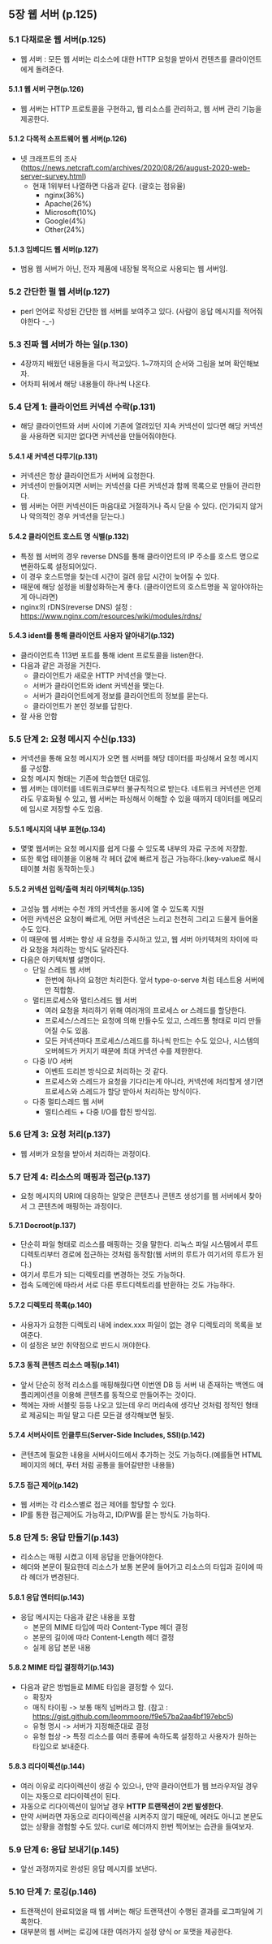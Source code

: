 ## 5장 웹 서버 (p.125)

### 5.1 다채로운 웹 서버(p.125)
 - 웹 서버 : 모든 웹 서버는 리소스에 대한 HTTP 요청을 받아서 컨텐츠를 클라이언트에게 돌려준다.

#### 5.1.1 웹 서버 구현(p.126)
 - 웹 서버는 HTTP 프로토콜을 구현하고, 웹 리소스를 관리하고, 웹 서버 관리 기능을 제공한다.

#### 5.1.2 다목적 소프트웨어 웹 서버(p.126)
 - 넷 크래프트의 조사 (https://news.netcraft.com/archives/2020/08/26/august-2020-web-server-survey.html)
    - 현재 1위부터 나열하면 다음과 같다. (괄호는 점유율)
        - nginx(36%)
        - Apache(26%)
        - Microsoft(10%)
        - Google(4%)
        - Other(24%)

#### 5.1.3 임베디드 웹 서버(p.127)
 - 범용 웹 서버가 아닌, 전자 제품에 내장될 목적으로 사용되는 웹 서버임.

### 5.2 간단한 펄 웹 서버(p.127)
 - perl 언어로 작성된 간단한 웹 서버를 보여주고 있다. (사람이 응답 메시지를 적어줘야한다 -_-)

### 5.3 진짜 웹 서버가 하는 일(p.130)
 - 4장까지 배웠던 내용들을 다시 적고있다. 1~7까지의 순서와 그림을 보며 확인해보자.
 - 어차피 뒤에서 해당 내용들이 하나씩 나온다.

### 5.4 단계 1: 클라이언트 커넥션 수락(p.131)
 - 해당 클라이언트와 서버 사이에 기존에 열려있던 지속 커넥션이 있다면 해당 커넥션을 사용하면 되지만 없다면 커넥션을 만들어줘야한다.

#### 5.4.1 새 커넥션 다루기(p.131)
 - 커넥션은 항상 클라이언트가 서버에 요청한다.
 - 커넥션이 만들어지면 서버는 커넥션을 다른 커넥션과 함께 목록으로 만들어 관리한다.
 - 웹 서버는 어떤 커넥션이든 마음대로 거절하거나 즉시 닫을 수 있다. (인가되지 않거나 악의적인 경우 커넥션을 닫는다.)

#### 5.4.2 클라이언트 호스트 명 식별(p.132)
 - 특정 웹 서버의 경우 reverse DNS를 통해 클라이언트의 IP 주소를 호스트 명으로 변환하도록 설정되어있다.
 - 이 경우 호스트명을 찾는데 시간이 걸려 응답 시간이 늦어질 수 있다.
 - 때문에 해당 설정을 비활성화하는게 좋다. (클라이언트의 호스트명을 꼭 알아야하는게 아니라면)
 - nginx의 rDNS(reverse DNS) 설정 : https://www.nginx.com/resources/wiki/modules/rdns/

#### 5.4.3 ident를 통해 클라이언트 사용자 알아내기(p.132)
 - 클라이언트측 113번 포트를 통해 ident 프로토콜을 listen한다.
 - 다음과 같은 과정을 거친다.
    - 클라이언트가 새로운 HTTP 커넥션을 맺는다.
    - 서버가 클라이언트와 ident 커넥션을 맺는다.
    - 서버가 클라이언트에게 정보를 클라이언트의 정보를 묻는다.
    - 클라이언트가 본인 정보를 답한다.
 - 잘 사용 안함

### 5.5 단계 2: 요청 메시지 수신(p.133)
 - 커넥션을 통해 요청 메시지가 오면 웹 서버를 해당 데이터를 파싱해서 요청 메시지를 구성함.
 - 요청 메시지 형태는 기존에 학습했던 대로임.
 - 웹 서버는 데이터를 네트워크로부터 불규칙적으로 받는다. 네트워크 커넥션은 언제라도 무효화될 수 있고, 웹 서버는 파싱해서 이해할 수 있을 때까지 데이터를 메모리에 임시로 저장할 수도 있음.

#### 5.5.1 메시지의 내부 표현(p.134)
 - 몇몇 웹서버는 요청 메시지를 쉽게 다룰 수 있도록 내부의 자료 구조에 저장함.
 - 또한 룩업 테이블을 이용해 각 헤더 값에 빠르게 접근 가능하다.(key-value로 해시테이블 처럼 동작하는듯.)

#### 5.5.2 커넥션 입력/출력 처리 아키텍처(p.135)
 - 고성능 웹 서버는 수천 개의 커넥션을 동시에 열 수 있도록 지원
 - 어떤 커넥션은 요청이 빠르게, 어떤 커넥션은 느리고 천천히 그리고 드물게 들어올 수도 있다.
 - 이 때문에 웹 서버는 항상 새 요청을 주시하고 있고, 웹 서버 아키텍처의 차이에 따라 요청을 처리하는 방식도 달라진다.
 - 다음은 아키텍처별 설명이다.
    - 단일 스레드 웹 서버
        - 한번에 하나의 요청만 처리한다. 앞서 type-o-serve 처럼 테스트용 서버에만 적합함.
    - 멀티프로세스와 멀티스레드 웹 서버
        - 여러 요청을 처리하기 위해 여러개의 프로세스 or 스레드를 할당한다.
        - 프로세스/스레드는 요청에 의해 만들수도 있고, 스레드풀 형태로 미리 만들어질 수도 있음.
        - 모든 커넥션마다 프로세스/스레드를 하나씩 만드는 수도 있으나, 시스템의 오버헤드가 커지기 때문에 최대 커넥션 수를 제한한다.
    - 다중 I/O 서버
        - 이벤트 드리븐 방식으로 처리하는 것 같다.
        - 프로세스와 스레드가 요청을 기다리는게 아니라, 커넥션에 처리할게 생기면 프로세스와 스레드가 할당 받아서 처리하는 방식이다.
    - 다중 멀티스레드 웹 서버
        - 멀티스레드 + 다중 I/O를 합친 방식임.

### 5.6 단계 3: 요청 처리(p.137)
 - 웹 서버가 요청을 받아서 처리하는 과정이다.

### 5.7 단계 4: 리소스의 매핑과 접근(p.137)
 - 요청 메시지의 URI에 대응하는 알맞은 콘텐츠나 콘텐츠 생성기를 웹 서버에서 찾아서 그 콘텐츠에 매핑하는 과정이다.

#### 5.7.1 Docroot(p.137)
 - 단순히 파일 형태로 리소스를 매핑하는 것을 말한다. 리눅스 파일 시스템에서 루트 디렉토리부터 경로에 접근하는 것처럼 동작함(웹 서버의 루트가 여기서의 루트가 된다.)
 - 여기서 루트가 되는 디렉토리를 변경하는 것도 가능하다.
 - 접속 도메인에 따라서 서로 다른 루트디렉토리를 반환하는 것도 가능하다.

#### 5.7.2 디렉토리 목록(p.140)
 - 사용자가 요청한 디렉토리 내에 index.xxx 파일이 없는 경우 디렉토리의 목록을 보여준다.
 - 이 설정은 보안 취약점으로 반드시 꺼야한다.

#### 5.7.3 동적 콘텐츠 리소스 매핑(p.141)
 - 앞서 단순히 정적 리소스를 매핑해줬다면 이번엔 DB 등 서버 내 존재하는 백엔드 애플리케이션을 이용해 콘텐츠를 동적으로 만들어주는 것이다.
 - 책에는 자바 서블릿 등등 나오고 있는데 우리 머리속에 생각난 것처럼 정적인 형태로 제공되는 파일 말고 다른 모든걸 생각해보면 될듯.

#### 5.7.4 서버사이트 인클루드(Server-Side Includes, SSI)(p.142)
 - 콘텐츠에 필요한 내용을 서버사이드에서 추가하는 것도 가능하다.(예를들면 HTML 페이지의 헤더, 푸터 처럼 공통을 들어갈만한 내용들)

#### 5.7.5 접근 제어(p.142)
 - 웹 서버는 각 리소스별로 접근 제어를 할당할 수 있다.
 - IP를 통한 접근제어도 가능하고, ID/PW를 묻는 방식도 가능하다.

### 5.8 단계 5: 응답 만들기(p.143)
 - 리소스는 매핑 시켰고 이제 응답을 만들어야한다.
 - 헤더와 본문이 필요한데 리소스가 보통 본문에 들어가고 리소스의 타입과 길이에 따라 헤더가 변경된다.

#### 5.8.1 응답 엔터티(p.143)
 - 응답 메시지는 다음과 같은 내용을 포함
    - 본문의 MIME 타입에 따라 Content-Type 헤더 결정
    - 본문의 길이에 따라 Content-Length 헤더 결정
    - 실제 응답 본문 내용

#### 5.8.2 MIME 타입 결정하기(p.143)
 - 다음과 같은 방법들로 MIME 타입을 결정할 수 있다.
    - 확장자
    - 매직 타이핑 -> 보통 매직 넘버라고 함. (참고 : https://gist.github.com/leommoore/f9e57ba2aa4bf197ebc5)
    - 유형 명시 -> 서버가 지정해준대로 결정
    - 유형 협상 -> 특정 리소스를 여러 종류에 속하도록 설정하고 사용자가 원하는 타입으로 보내준다.

#### 5.8.3 리다이렉션(p.144)
 - 여러 이유로 리다이렉션이 생길 수 있으나, 만약 클라이언트가 웹 브라우저일 경우 이는 자동으로 리다이렉션이 된다.
 - 자동으로 리다이렉션이 일어날 경우 **HTTP 트랜잭션이 2번 발생한다.**
 - 만약 서버라면 자동으로 리다이렉션을 시켜주지 않기 때문에, 에러도 아니고 본문도 없는 상황을 경험할 수도 있다. curl로 헤더까지 한번 찍어보는 습관을 들여보자.

### 5.9 단계 6: 응답 보내기(p.145)
 - 앞선 과정까지로 완성된 응답 메시지를 보낸다.

### 5.10 단계 7: 로깅(p.146)
 - 트랜잭션이 완료되었을 때 웹 서버는 해당 트랜잭션이 수행된 결과를 로그파일에 기록한다.
 - 대부분의 웹 서버는 로깅에 대한 여러가지 설정 양식 or 포맷을 제공한다.
